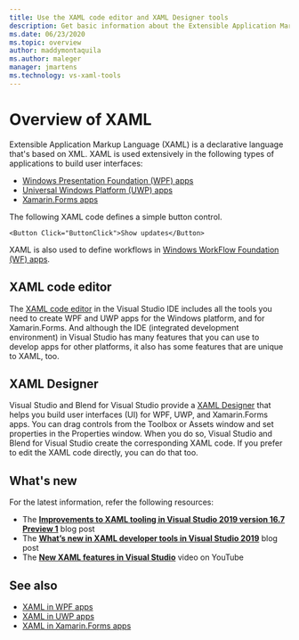 ```yaml
---
title: Use the XAML code editor and XAML Designer tools
description: Get basic information about the Extensible Application Markup Language (XAML) and how to work with the XAML code editor and XAML Designer tools in Visual Studio.
ms.date: 06/23/2020
ms.topic: overview
author: maddymontaquila
ms.author: maleger
manager: jmartens
ms.technology: vs-xaml-tools
---
```

# Overview of XAML


Extensible Application Markup Language (XAML) is a declarative language that's based on XML. XAML is used extensively in the following types of applications to build user interfaces:

- [Windows Presentation Foundation (WPF) apps](/dotnet/framework/wpf/advanced/xaml-in-wpf)
- [Universal Windows Platform (UWP) apps](/windows/uwp/xaml-platform/xaml-overview)
- [Xamarin.Forms apps](/xamarin/xamarin-forms/xaml/)

The following XAML code defines a simple button control.

```xaml
<Button Click="ButtonClick">Show updates</Button>
```

XAML is also used to define workflows in [Windows WorkFlow Foundation (WF) apps](/dotnet/framework/windows-workflow-foundation/serializing-workflows-and-activities-to-and-from-xaml).

## XAML code editor

The [XAML code editor](xaml-code-editor.md) in the Visual Studio IDE includes all the tools you need to create WPF and UWP apps for the Windows platform, and for Xamarin.Forms. And although the IDE (integrated development environment) in Visual Studio has many features that you can use to develop apps for other platforms, it also has some features that are unique to XAML, too.

## XAML Designer

Visual Studio and Blend for Visual Studio provide a [XAML Designer](creating-a-ui-by-using-xaml-designer-in-visual-studio.md) that helps you build user interfaces (UI) for WPF, UWP, and Xamarin.Forms apps. You can drag controls from the Toolbox or Assets window and set properties in the Properties window. When you do so, Visual Studio and Blend for Visual Studio create the corresponding XAML code. If you prefer to edit the XAML code directly, you can do that too.

## What's new

For the latest information, refer the following resources:

- The **[Improvements to XAML tooling in Visual Studio 2019 version 16.7 Preview 1](https://devblogs.microsoft.com/visualstudio/improvements-to-xaml-tooling-in-visual-studio-2019-version-16-7-preview-1/)** blog post
- The **[What’s new in XAML developer tools in Visual Studio 2019](https://devblogs.microsoft.com/visualstudio/whats-new-in-xaml-developer-tools-in-visual-studio-2019-for-wpf-uwp/)** blog post
- The **[New XAML features in Visual Studio](https://youtu.be/yI9OyA4ZM2E)** video on YouTube

## See also

- [XAML in WPF apps](/dotnet/framework/wpf/advanced/xaml-in-wpf)
- [XAML in UWP apps](/windows/uwp/xaml-platform/xaml-overview)
- [XAML in Xamarin.Forms apps](/xamarin/xamarin-forms/xaml/)
